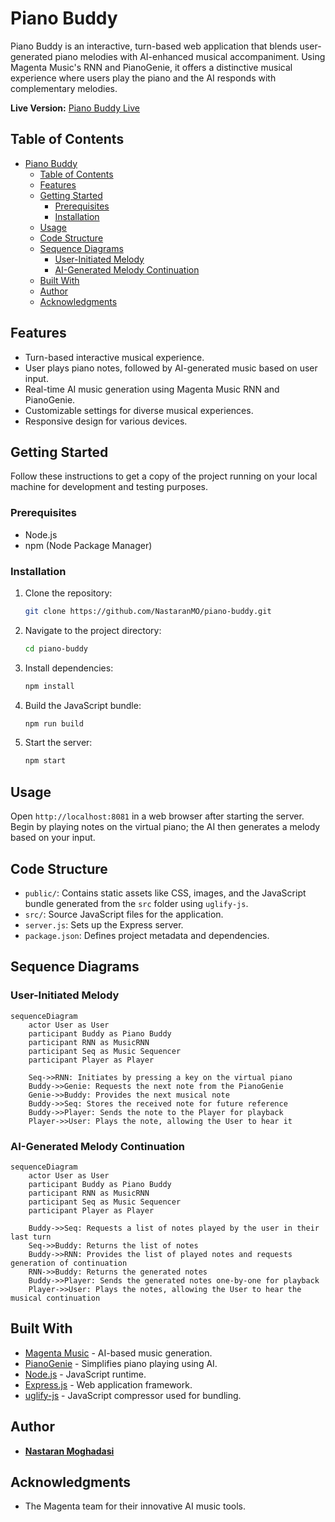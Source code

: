 # Piano Buddy

Piano Buddy is an interactive, turn-based web application that blends user-generated piano melodies with AI-enhanced musical accompaniment. Using Magenta Music's RNN and PianoGenie, it offers a distinctive musical experience where users play the piano and the AI responds with complementary melodies.

**Live Version:** [Piano Buddy Live](https://piano-buddy-fb9180660e4f.herokuapp.com/)

## Table of Contents

- [Piano Buddy](#piano-buddy)
  - [Table of Contents](#table-of-contents)
  - [Features](#features)
  - [Getting Started](#getting-started)
    - [Prerequisites](#prerequisites)
    - [Installation](#installation)
  - [Usage](#usage)
  - [Code Structure](#code-structure)
  - [Sequence Diagrams](#sequence-diagrams)
    - [User-Initiated Melody](#user-initiated-melody)
    - [AI-Generated Melody Continuation](#ai-generated-melody-continuation)
  - [Built With](#built-with)
  - [Author](#author)
  - [Acknowledgments](#acknowledgments)

## Features

- Turn-based interactive musical experience.
- User plays piano notes, followed by AI-generated music based on user input.
- Real-time AI music generation using Magenta Music RNN and PianoGenie.
- Customizable settings for diverse musical experiences.
- Responsive design for various devices.

## Getting Started

Follow these instructions to get a copy of the project running on your local machine for development and testing purposes.

### Prerequisites

- Node.js
- npm (Node Package Manager)

### Installation

1. Clone the repository:
   ```bash
   git clone https://github.com/NastaranMO/piano-buddy.git
   ```
2. Navigate to the project directory:
   ```bash
   cd piano-buddy
   ```
3. Install dependencies:
   ```bash
   npm install
   ```
4. Build the JavaScript bundle:
   ```bash
   npm run build
   ```
5. Start the server:
   ```bash
   npm start
   ```

## Usage

Open `http://localhost:8081` in a web browser after starting the server. Begin by playing notes on the virtual piano; the AI then generates a melody based on your input.

## Code Structure

- `public/`: Contains static assets like CSS, images, and the JavaScript bundle generated from the `src` folder using `uglify-js`.
- `src/`: Source JavaScript files for the application.
- `server.js`: Sets up the Express server.
- `package.json`: Defines project metadata and dependencies.

## Sequence Diagrams

### User-Initiated Melody

```mermaid
sequenceDiagram
    actor User as User
    participant Buddy as Piano Buddy
    participant RNN as MusicRNN
    participant Seq as Music Sequencer
    participant Player as Player
    
    Seq->>RNN: Initiates by pressing a key on the virtual piano 
    Buddy->>Genie: Requests the next note from the PianoGenie
    Genie->>Buddy: Provides the next musical note
    Buddy->>Seq: Stores the received note for future reference
    Buddy->>Player: Sends the note to the Player for playback
    Player->>User: Plays the note, allowing the User to hear it
```

### AI-Generated Melody Continuation

```mermaid
sequenceDiagram
    actor User as User
    participant Buddy as Piano Buddy
    participant RNN as MusicRNN
    participant Seq as Music Sequencer
    participant Player as Player
    
    Buddy->>Seq: Requests a list of notes played by the user in their last turn
    Seq->>Buddy: Returns the list of notes
    Buddy->>RNN: Provides the list of played notes and requests generation of continuation
    RNN->>Buddy: Returns the generated notes
    Buddy->>Player: Sends the generated notes one-by-one for playback
    Player->>User: Plays the notes, allowing the User to hear the musical continuation

```

## Built With

- [Magenta Music](https://magenta.tensorflow.org/) - AI-based music generation.
- [PianoGenie](https://magenta.tensorflow.org/pianogenie) - Simplifies piano playing using AI.
- [Node.js](https://nodejs.org/) - JavaScript runtime.
- [Express.js](https://expressjs.com/) - Web application framework.
- [uglify-js](https://www.npmjs.com/package/uglify-js) - JavaScript compressor used for bundling.

## Author

- **[Nastaran Moghadasi](mailto:nastaran.moghadasi@gmail.com)**

## Acknowledgments

- The Magenta team for their innovative AI music tools.
